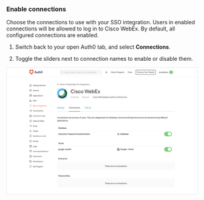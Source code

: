 ### Enable connections

Choose the connections to use with your SSO integration. Users in enabled connections will be allowed to log in to Cisco WebEx. By default, all configured connections are enabled.

1. Switch back to your open Auth0 tab, and select **Connections**.

2. Toggle the sliders next to connection names to enable or disable them.

![Enable/Disable Connections](/media/articles/dashboard/sso-integrations/settings-connections-cisco-webex.png)